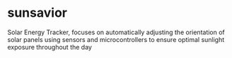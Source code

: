 # sunsavior
Solar Energy Tracker, focuses on automatically adjusting the orientation of solar panels using sensors and microcontrollers to ensure optimal sunlight exposure throughout the day

